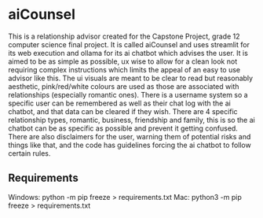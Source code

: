 # aiCounsel

This is a relationship advisor created for the Capstone Project, grade 12 computer science final project. It is called aiCounsel and uses streamlit for its web execution and ollama for its ai chatbot which advises the user. It is aimed to be as simple as possible, ux wise to allow for a clean look not requiring complex instructions which limits the appeal of an easy to use advisor like this. The ui visuals are meant to be clear to read but reasonably aesthetic, pink/red/white colours are used as those are associated with relationships (especially romantic ones). There is a username system so a specific user can be remembered as well as their chat log with the ai chatbot, and that data can be cleared if they wish. There are 4 specific relationship types, romantic, business, friendship and family, this is so the ai chatbot can be as specific as possible and prevent it getting confused. There are also disclaimers for the user, warning them of potential risks and things like that, and the code has guidelines forcing the ai chatbot to follow certain rules.

## Requirements

Windows: python -m pip freeze > requirements.txt
Mac: python3 -m pip freeze > requirements.txt
